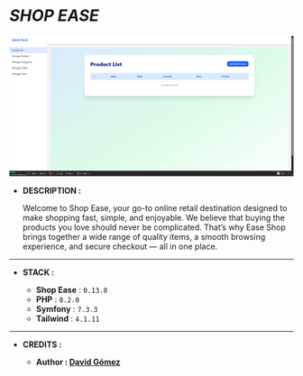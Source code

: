 # _SHOP EASE_

![THUMBNAIL](resources/img/Thumbnail.png)

- **DESCRIPTION :**

  Welcome to Shop Ease, your go-to online retail destination designed to make shopping fast, simple, and enjoyable. We believe that buying the products you love should never be complicated. That’s why Ease Shop brings together a wide range of quality items, a smooth browsing experience, and secure checkout — all in one place.

---

- **STACK :**

  - **Shop Ease** : `0.13.0`
  - **PHP** : `8.2.0`
  - **Symfony** : `7.3.3`
  - **Tailwind** : `4.1.11`

---

- **CREDITS :**

  - **Author : [David Gómez](https://github.com/DavidGomezToca)**
